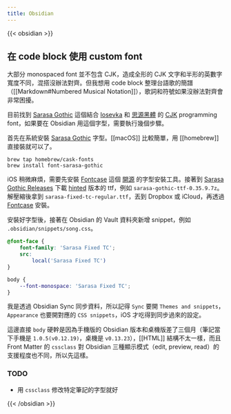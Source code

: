 ```yaml
---
title: Obsidian
---
```

{{< obsidian >}}

## 在 code block 使用 custom font

大部分 monospaced font 並不包含 CJK，造成全形的 CJK 文字和半形的英數字寬度不同，混搭沒辦法對齊。但我想用 code block 整理台語歌的簡譜（[[Markdown#Numbered Musical Notation]]），歌詞和符號如果沒辦法對齊會非常困擾。

目前找到 [Sarasa Gothic] 這個結合 [Iosevka] 和 [思源黑體] 的 [CJK] programming font，如果要在 Obsidian 用這個字型，需要執行幾個步驟。

首先在系統安裝 [Sarasa Gothic] 字型。[[macOS]] 比較簡單，用 [[homebrew]] 直接裝就可以了。

```shell
brew tap homebrew/cask-fonts
brew install font-sarasa-gothic
```

iOS 稍微麻煩，需要先安裝 [Fontcase] 這個 [開源][xFonts] 的字型安裝工具。接著到 [Sarasa Gothic Releases] 下載 [hinted] 版本的 ttf，例如 `sarasa-gothic-ttf-0.35.9.7z`。解壓縮後拿到 `sarasa-fixed-tc-regular.ttf`，丟到 Dropbox 或 iCloud，再透過 [Fontcase] 安裝。

安裝好字型後，接著在 Obsidian 的 Vault 資料夾新增 snippet，例如 `.obsidian/snippets/song.css`。

```css
@font-face {
    font-family: 'Sarasa Fixed TC';
    src:
        local('Sarasa Fixed TC')
}

body {
    --font-monospace: 'Sarasa Fixed TC';    
}
```

我是透過 Obsidian Sync 同步資料，所以記得 `Sync` 要開 `Themes and snippets`，`Appearance` 也要開對應的 `CSS snippets`，iOS 才吃得到同步過來的設定。

這邊直接 `body` 硬幹是因為手機版的 Obsidian 版本和桌機版差了三個月（筆記當下手機是 `1.0.5(v0.12.19)`，桌機是 `v0.13.23`），[[HTML]] 結構不太一樣，而且 Front Matter 的 `cssclass` 對 Obsidian 三種顯示模式（edit, preview, read）的支援程度也不同，所以先這樣。

### TODO

- 用 `cssclass` 修改特定筆記的字型就好

[Sarasa Gothic]: https://github.com/be5invis/Sarasa-Gothic
[Iosevka]: https://github.com/be5invis/Iosevka
[思源黑體]: https://zh.wikipedia.org/zh-tw/%E6%80%9D%E6%BA%90%E9%BB%91%E9%AB%94
[CJK]: https://en.wikipedia.org/wiki/CJK_characters
[Fontcase]: https://apps.apple.com/us/app/fontcase-manage-your-type/id1205074470
[xFonts]: https://github.com/manolosavi/xFonts
[Sarasa Gothic Releases]: https://github.com/be5invis/Sarasa-Gothic/releases
[hinted]: https://en.wikipedia.org/wiki/Font_hinting

{{< /obsidian >}}